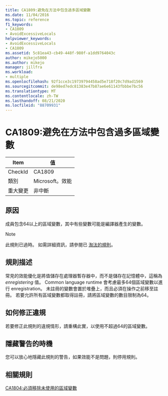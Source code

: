 ```yaml
---
title: CA1809:避免在方法中包含過多區域變數
ms.date: 11/04/2016
ms.topic: reference
f1_keywords:
- CA1809
- AvoidExcessiveLocals
helpviewer_keywords:
- AvoidExcessiveLocals
- CA1809
ms.assetid: 5c81ea43-cb49-448f-980f-a1dd9764043c
author: mikejo5000
ms.author: mikejo
manager: jillfra
ms.workload:
- multiple
ms.openlocfilehash: 92f1cce3c19739794458ad5e718f20c7d9ad1569
ms.sourcegitcommit: de98ed7edc81383e47b87ae6e61143fbbbe7bc56
ms.translationtype: MT
ms.contentlocale: zh-TW
ms.lasthandoff: 08/21/2020
ms.locfileid: "88709931"
---
```

# <a name="ca1809-avoid-excessive-locals"></a>CA1809:避免在方法中包含過多區域變數

|Item|值|
|-|-|
|CheckId|CA1809|
|類別|Microsoft。效能|
|重大變更|非中斷|

## <a name="cause"></a>原因
成員包含64以上的區域變數，其中有些變數可能是編譯器產生的變數。

> [!NOTE]
> 此規則已過時。 如需詳細資訊，請參閱已 [淘汰的規則](fxcop-rule-port-status.md#deprecated-rules)。

## <a name="rule-description"></a>規則描述
常見的效能優化是將值儲存在處理器暫存器中，而不是儲存在記憶體中，這稱為 *enregistering* 值。 Common language runtime 會考慮最多64個區域變數以進行 enregistration。 未註冊的變數會置於堆疊上，而且必須在操作之前移至註冊。 若要允許所有區域變數都取得註冊，請將區域變數的數目限制為64。

## <a name="how-to-fix-violations"></a>如何修正違規
若要修正此規則的違規情形，請重構此實，以使用不超過64的區域變數。

## <a name="when-to-suppress-warnings"></a>隱藏警告的時機
您可以放心地隱藏此規則的警告，如果效能不是問題，則停用規則。

## <a name="related-rules"></a>相關規則
[CA1804:必須移除未使用的區域變數](../code-quality/ca1804.md)
